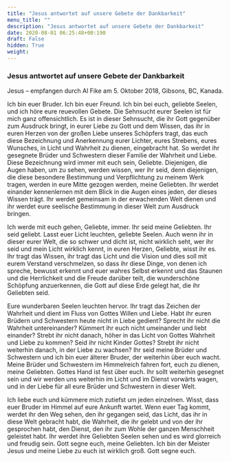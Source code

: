 ```yaml
---
title: "Jesus antwortet auf unsere Gebete der Dankbarkeit"
menu_title: ""
description: "Jesus antwortet auf unsere Gebete der Dankbarkeit"
date: 2020-08-01 06:25:48+00:190
draft: False
hidden: True
weight:
---
```

### Jesus antwortet auf unsere Gebete der Dankbarkeit

Jesus – empfangen durch Al Fike am 5. Oktober 2018, Gibsons, BC, Kanada.

Ich bin euer Bruder. Ich bin euer Freund. Ich bin bei euch, geliebte Seelen, und ich höre eure reuevollen Gebete. Die Sehnsucht eurer Seelen ist für mich ganz offensichtlich. Es ist in dieser Sehnsucht, die ihr Gott gegenüber zum Ausdruck bringt, in eurer Liebe zu Gott und dem Wissen, das ihr in euren Herzen von der großen Liebe unseres Schöpfers tragt, das euch diese Bezeichnung und Anerkennung eurer Lichter, eures Strebens, eures Wunsches, in Licht und Wahrheit zu dienen, eingebracht hat. So werdet ihr gesegnete Brüder und Schwestern dieser Familie der Wahrheit und Liebe. Diese Bezeichnung wird immer mit euch sein, Geliebte. Diejenigen, die Augen haben, um zu sehen, werden wissen, wer ihr seid, denn diejenigen, die diese besondere Bestimmung und Verpflichtung zu meinem Werk tragen, werden in eure Mitte gezogen werden, meine Geliebten. Ihr werdet einander kennenlernen mit dem Blick in die Augen eines jeden, der dieses Wissen trägt. Ihr werdet gemeinsam in der erwachenden Welt dienen und ihr werdet eure seelische Bestimmung in dieser Welt zum Ausdruck bringen.

Ich werde mit euch gehen, Geliebte, immer. Ihr seid meine Geliebten. Ihr seid geliebt. Lasst euer Licht leuchten, geliebte Seelen. Auch wenn ihr in dieser eurer Welt, die so schwer und dicht ist, nicht wirklich seht, wer ihr seid und mein Licht wirklich kennt, in euren Herzen, Geliebte, wisst ihr es. Ihr tragt das Wissen, ihr tragt das Licht und die Vision und dies soll mit eurem Verstand verschmelzen, so dass ihr diese Dinge, von denen ich spreche, bewusst erkennt und euer wahres Selbst erkennt und das Staunen und die Herrlichkeit und die Freude darüber teilt, die wunderschöne Schöpfung anzuerkennen, die Gott auf diese Erde gelegt hat, die ihr Geliebten seid.

Eure wunderbaren Seelen leuchten hervor. Ihr tragt das Zeichen der Wahrheit und dient im Fluss von Gottes Willen und Liebe. Habt ihr euren Brüdern und Schwestern heute nicht in Liebe gedient? Sprecht ihr nicht die Wahrheit untereinander? Kümmert ihr euch nicht umeinander und liebt einander? Strebt ihr nicht danach, höher in das Licht von Gottes Wahrheit und Liebe zu kommen? Seid ihr nicht Kinder Gottes? Strebt ihr nicht weiterhin danach, in der Liebe zu wachsen? Ihr seid meine Brüder und Schwestern und ich bin euer älterer Bruder, der weiterhin über euch wacht. Meine Brüder und Schwestern im Himmelreich fahren fort, euch zu dienen, meine Geliebten. Gottes Hand ist fest über euch. Ihr sollt weiterhin gesegnet sein und wir werden uns weiterhin im Licht und im Dienst vorwärts wagen, und in der Liebe für all eure Brüder und Schwestern in dieser Welt.

Ich liebe euch und kümmere mich zutiefst um jeden einzelnen. Wisst, dass euer Bruder im Himmel auf eure Ankunft wartet. Wenn euer Tag kommt, werdet ihr den Weg sehen, den ihr gegangen seid, das Licht, das ihr in diese Welt gebracht habt, die Wahrheit, die ihr gelebt und von der ihr gesprochen habt, den Dienst, den ihr zum Wohle der ganzen Menschheit geleistet habt. Ihr werdet ihre Geliebten Seelen sehen und es wird glorreich und freudig sein. Gott segne euch, meine Geliebten. Ich bin der Meister Jesus und meine Liebe zu euch ist wirklich groß. Gott segne euch.
